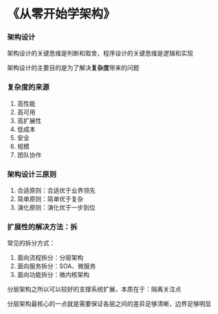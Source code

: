 # 《从零开始学架构》

### 架构设计

架构设计的关键思维是判断和取舍，程序设计的关键思维是逻辑和实现

架构设计的主要目的是为了解决**复杂度**带来的问题

### 复杂度的来源

1. 高性能
2. 高可用
3. 高扩展性
4. 低成本
5. 安全
6. 规模
7. 团队协作

### 架构设计三原则

1. 合适原则：合适优于业界领先
2. 简单原则：简单优于复杂
3. 演化原则：演化优于一步到位 

### 扩展性的解决方法：拆

常见的拆分方式：

1. 面向流程拆分：分层架构
2. 面向服务拆分：SOA、微服务
3. 面向功能拆分：微内核架构

分层架构之所以可以较好的支撑系统扩展，本质在于：隔离关注点

分层架构最核心的一点就是需要保证各层之间的差异足够清晰，边界足够明显



